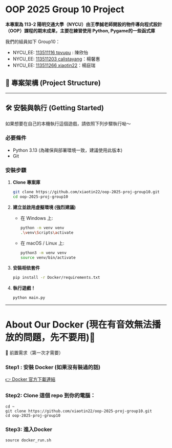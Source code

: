 # OOP 2025 Group 10 Project

**本專案為 113-2 陽明交通大學（NYCU）由王學誠老師開設的物件導向程式設計（OOP）課程的期末成果，主要在練習使用 Python, Pygame的一些函式庫** 

我們的組員如下 Group10： 
* NYCU_EE: [113511116 tpvupu](https://github.com/tpvupu) : 陳欣怡
* NYCU_EE: [113511203 calistayang](https://github.com/calistayang)：楊馨惠
* NYCU_EE: [113511266 xiaotin22](https://github.com/xiaotin22)：楊庭瑞

## 📂 專案架構 (Project Structure)
---

## 🛠️ 安裝與執行 (Getting Started)

如果想要在自己的本機執行這個遊戲，請依照下列步驟執行呦～

### 必要條件

* Python 3.13 (為確保與部署環境一致，建議使用此版本)
* Git
  
### 安裝步驟

1.  **Clone 專案庫**
    ```bash
    git clone https://github.com/xiaotin22/oop-2025-proj-group10.git
    cd oop-2025-proj-group10
    ```

2.  **建立並啟用虛擬環境 (強烈建議)**
    * 在 Windows 上:
        ```bash
        python -m venv venv
        .\venv\Scripts\activate
        ```
    * 在 macOS / Linux 上:
        ```bash
        python3 -m venv venv
        source venv/bin/activate
        ```

3.  **安裝相依套件**
    ```bash
    pip install -r Docker/requirements.txt
    ```

4.  **執行遊戲！**
    ```bash
    python main.py
    ```
---



# About Our Docker (現在有音效無法播放的問題，先不要用)🚀

🧰 前置需求（第一次才需要）

### Step1 : 安裝 Docker (如果沒有裝過的話)  
   [👉 Docker 官方下載連結](https://www.docker.com/products/docker-desktop)

### Step2: Clone 這個 repo 到你的電腦：
```
cd ~
git clone https://github.com/xiaotin22/oop-2025-proj-group10.git
cd oop-2025-proj-group10
```
### Step3: 進入Docker
```
source docker_run.sh
```

